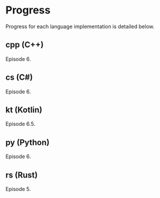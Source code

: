 # Progress

Progress for each language implementation is detailed below.

## cpp (C++)
Episode 6.

## cs (C#)
Episode 6.

## kt (Kotlin)
Episode 6.5.

## py (Python)
Episode 6.

## rs (Rust)
Episode 5.
